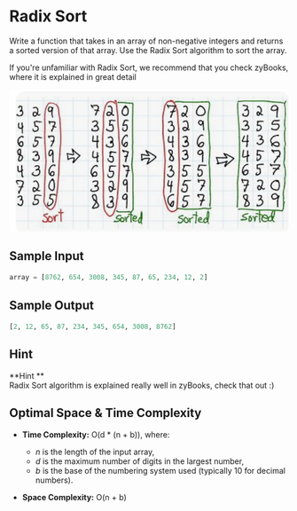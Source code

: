 
# Radix Sort

Write a function that takes in an array of non-negative integers and returns a sorted version of that array. Use the Radix Sort algorithm to sort the array.

If you're unfamiliar with Radix Sort, we recommend that you check zyBooks, where it is explained in great detail

![alt text](img/radix_sort.png)
## Sample Input
```python
array = [8762, 654, 3008, 345, 87, 65, 234, 12, 2]
```

## Sample Output
```python
[2, 12, 65, 87, 234, 345, 654, 3008, 8762]
```

## Hint

**Hint **  
Radix Sort algorithm is explained really well in zyBooks, check that out :) 
## Optimal Space & Time Complexity

- **Time Complexity:** O(d * (n + b)), where:
  - *n* is the length of the input array,
  - *d* is the maximum number of digits in the largest number,
  - *b* is the base of the numbering system used (typically 10 for decimal numbers).
  
- **Space Complexity:** O(n + b)
